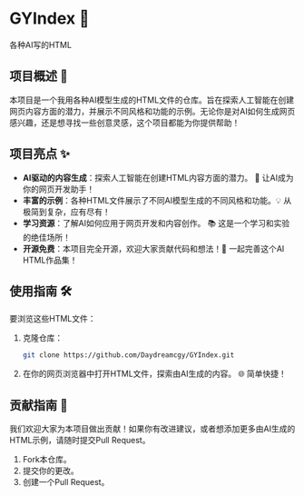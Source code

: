 # GYIndex 🚀

各种AI写的HTML

## 项目概述 📝

本项目是一个我用各种AI模型生成的HTML文件的仓库。旨在探索人工智能在创建网页内容方面的潜力，并展示不同风格和功能的示例。无论你是对AI如何生成网页感兴趣，还是想寻找一些创意灵感，这个项目都能为你提供帮助！

## 项目亮点 ✨

*   **AI驱动的内容生成**：探索人工智能在创建HTML内容方面的潜力。 🧠 让AI成为你的网页开发助手！
*   **丰富的示例**：各种HTML文件展示了不同AI模型生成的不同风格和功能。💡 从极简到复杂，应有尽有！
*   **学习资源**：了解AI如何应用于网页开发和内容创作。 📚 这是一个学习和实验的绝佳场所！
*   **开源免费**：本项目完全开源，欢迎大家贡献代码和想法！🤝 一起完善这个AI HTML作品集！

## 使用指南 🛠️

要浏览这些HTML文件：

1.  克隆仓库：
    ```bash
    git clone https://github.com/Daydreamcgy/GYIndex.git
    ```
2.  在你的网页浏览器中打开HTML文件，探索由AI生成的内容。 🌐  简单快捷！

## 贡献指南 🤝

我们欢迎大家为本项目做出贡献！如果你有改进建议，或者想添加更多由AI生成的HTML示例，请随时提交Pull Request。

1.  Fork本仓库。
2.  提交你的更改。
3.  创建一个Pull Request。
